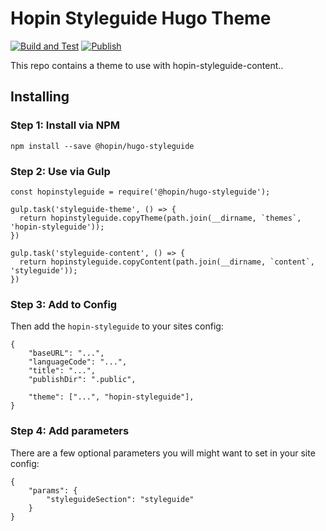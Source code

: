 # Hopin Styleguide Hugo Theme

[![Build and Test](https://github.com/gauntface/hopin-hugo-styleguide/workflows/Build%20and%20Test/badge.svg)](https://github.com/gauntface/hopin-hugo-styleguide/actions?query=workflow%3A%22Build+and+Test%22) [![Publish](https://github.com/gauntface/hopin-hugo-styleguide/workflows/Publish/badge.svg)](https://github.com/gauntface/hopin-hugo-styleguide/actions?query=workflow%3APublish)

This repo contains a theme to use with hopin-styleguide-content..

## Installing

### Step 1: Install via NPM

```
npm install --save @hopin/hugo-styleguide
```

### Step 2: Use via Gulp

```
const hopinstyleguide = require('@hopin/hugo-styleguide');

gulp.task('styleguide-theme', () => {
  return hopinstyleguide.copyTheme(path.join(__dirname, `themes`, 'hopin-styleguide'));
})

gulp.task('styleguide-content', () => {
  return hopinstyleguide.copyContent(path.join(__dirname, `content`, 'styleguide'));
})
```

### Step 3: Add to Config

Then add the `hopin-styleguide` to your sites config:

```
{
    "baseURL": "...",
    "languageCode": "...",
    "title": "...",
    "publishDir": ".public",

    "theme": ["...", "hopin-styleguide"],
}
```

### Step 4: Add parameters

There are a few optional parameters you will might want to set in your site config:

```
{
    "params": {
        "styleguideSection": "styleguide"
    }
}
```